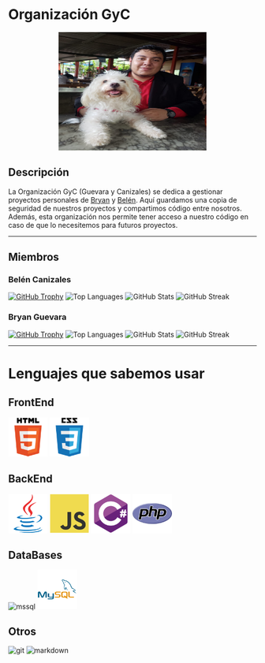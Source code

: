 # Organización GyC

<div align="center">
<img src="https://github.com/BryanGuevara/BryanGuevara/blob/main/img/BryanGuevara.jpg" width="300" height="240">
</div>

## Descripción
La Organización GyC (Guevara y Canizales) se dedica a gestionar proyectos personales de <a href="https://github.com/BryanGuevara">Bryan</a> y <a href="https://github.com/Belencanizales1322">Belén</a>. Aquí guardamos una copia de seguridad de nuestros proyectos y compartimos código entre nosotros. Además, esta organización nos permite tener acceso a nuestro código en caso de que lo necesitemos para futuros proyectos.

<hr>

## Miembros

### Belén Canizales
[![GitHub Trophy](https://github-profile-trophy.vercel.app/?username=Belencanizales1322&theme=onedark)](https://github.com/ryo-ma/github-profile-trophy)
![Top Languages](https://github-readme-stats.vercel.app/api/top-langs?username=Belencanizales1322&show_icons=true&locale=en&layout=compact&theme=onedark)
![GitHub Stats](https://github-readme-stats.vercel.app/api?username=Belencanizales1322&show_icons=true&locale=en&theme=onedark)
![GitHub Streak](https://github-readme-streak-stats.herokuapp.com/?user=Belencanizales1322&theme=onedark)

### Bryan Guevara
[![GitHub Trophy](https://github-profile-trophy.vercel.app/?username=bryanguevara&theme=onedark)](https://github.com/ryo-ma/github-profile-trophy)
![Top Languages](https://github-readme-stats.vercel.app/api/top-langs?username=bryanguevara&theme=onedark&show_icons=true&locale=en&layout=compact)
![GitHub Stats](https://github-readme-stats.vercel.app/api?username=bryanguevara&show_icons=true&locale=en&theme=onedark)
![GitHub Streak](https://github-readme-streak-stats.herokuapp.com/?user=bryanguevara&theme=onedark)

<hr><h1>Lenguajes que sabemos usar</h1>
<h2>FrontEnd</h2>
<p>
    <img src="https://raw.githubusercontent.com/devicons/devicon/master/icons/html5/html5-original-wordmark.svg" alt="html5" width="80" height="80" style="display: inline;"/>
    <img src="https://raw.githubusercontent.com/devicons/devicon/master/icons/css3/css3-original-wordmark.svg" alt="css3" width="80" height="80" style="display: inline;"/>
</p>
<h2>BackEnd</h2>
<p> 
   <img src="https://raw.githubusercontent.com/devicons/devicon/master/icons/java/java-original.svg" alt="java" width="80" height="80" style="display: inline;"/>
   <img src="https://raw.githubusercontent.com/devicons/devicon/master/icons/javascript/javascript-original.svg" alt="javascript" width="80" height="80" style="display: inline;"/>
   <img src="https://raw.githubusercontent.com/devicons/devicon/master/icons/csharp/csharp-original.svg" alt="csharp" width="80" height="80" style="display: inline;"/> 
   <img src="https://raw.githubusercontent.com/devicons/devicon/master/icons/php/php-original.svg" alt="php" width="80" height="80" style="display: inline;"/>
</p>
<h2>DataBases</h2>
<p> 
   <img src="https://www.svgrepo.com/show/303229/microsoft-sql-server-logo.svg" alt="mssql" width="80" height="80" style="display: inline;"/>
   <img src="https://raw.githubusercontent.com/devicons/devicon/master/icons/mysql/mysql-original-wordmark.svg" alt="mysql" width="80" height="80" style="display: inline;"/>
</p>
<h2>Otros</h2>
<p> 
   <img src="https://www.vectorlogo.zone/logos/git-scm/git-scm-icon.svg" alt="git" width="80" height="80" style="display: inline;"/>
   <img src="https://upload.wikimedia.org/wikipedia/commons/thumb/4/48/Markdown-mark.svg/2560px-Markdown-mark.svg.png" alt="markdown" width="80" height="80" style="display: inline;"/>
</p>

